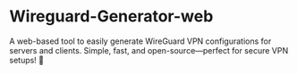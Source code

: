 # Wireguard-Generator-web
A web-based tool to easily generate WireGuard VPN configurations for servers and clients. Simple, fast, and open-source—perfect for secure VPN setups! 🚀
